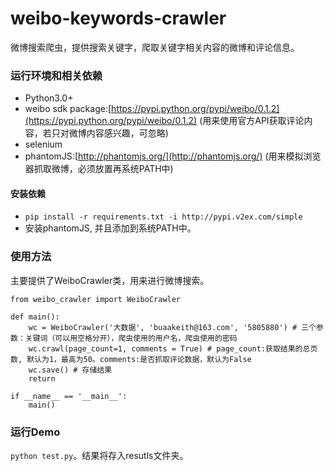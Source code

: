 weibo-keywords-crawler
======================

微博搜索爬虫，提供搜索关键字，爬取关键字相关内容的微博和评论信息。

### 运行环境和相关依赖
* Python3.0+
* weibo sdk package:[https://pypi.python.org/pypi/weibo/0.1.2](https://pypi.python.org/pypi/weibo/0.1.2) (用来使用官方API获取评论内容，若只对微博内容感兴趣，可忽略)
* selenium
* phantomJS:[http://phantomjs.org/](http://phantomjs.org/) (用来模拟浏览器抓取微博，必须放置再系统PATH中)

#### 安装依赖
* `pip install -r requirements.txt -i http://pypi.v2ex.com/simple`
* 安装phantomJS, 并且添加到系统PATH中。

### 使用方法
主要提供了WeiboCrawler类，用来进行微博搜索。

    
    from weibo_crawler import WeiboCrawler

    def main():
        wc = WeiboCrawler('大数据', 'buaakeith@163.com', '5805880') # 三个参数：关键词（可以用空格分开），爬虫使用的用户名，爬虫使用的密码
        wc.crawl(page_count=1, comments = True) # page_count:获取结果的总页数, 默认为1，最高为50。comments:是否抓取评论数据，默认为False
        wc.save() # 存储结果
        return

    if __name__ == '__main__':
        main()

### 运行Demo
`python test.py`。结果将存入resutls文件夹。
